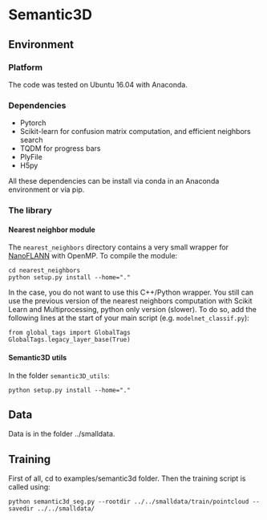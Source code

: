 # Semantic3D

## Environment

### Platform

The code was tested on Ubuntu 16.04 with Anaconda.

### Dependencies

- Pytorch
- Scikit-learn for confusion matrix computation, and efficient neighbors search  
- TQDM for progress bars
- PlyFile
- H5py

All these dependencies can be install via conda in an Anaconda environment or via pip.

### The library

#### Nearest neighbor module

The ```nearest_neighbors``` directory contains a very small wrapper for [NanoFLANN](https://github.com/jlblancoc/nanoflann) with OpenMP.
To compile the module:
```
cd nearest_neighbors
python setup.py install --home="."
```

In the case, you do not want to use this C++/Python wrapper. You still can use the previous version of the nearest neighbors computation with Scikit Learn and Multiprocessing, python only version (slower). To do so, add the following lines at the start of your main script (e.g. ```modelnet_classif.py```):
```
from global_tags import GlobalTags
GlobalTags.legacy_layer_base(True)
```
#### Semantic3D utils
In the folder ```semantic3D_utils```:
```
python setup.py install --home="."

```

## Data

Data is in the folder ../smalldata.


## Training
First of all, cd to examples/semantic3d folder.
Then the training script is called using:
```
python semantic3d_seg.py --rootdir ../../smalldata/train/pointcloud --savedir ../../smalldata/
```
